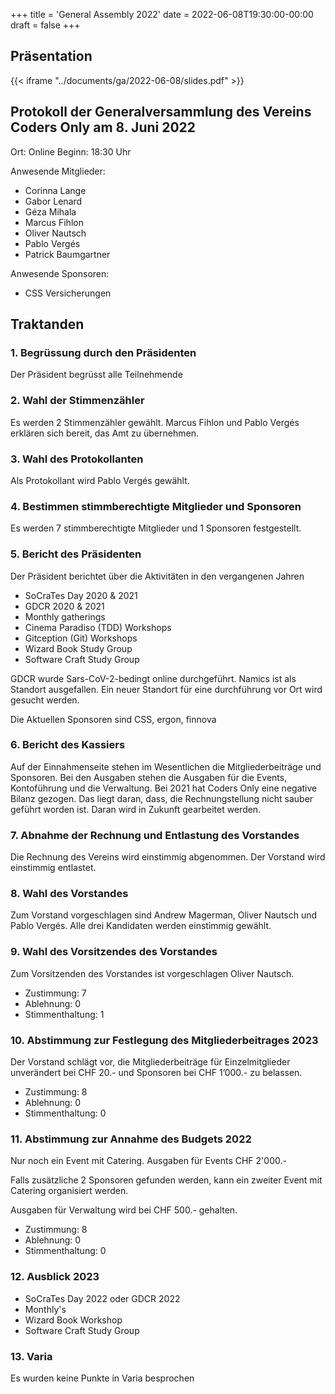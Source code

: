 +++
title = 'General Assembly 2022'
date = 2022-06-08T19:30:00-00:00
draft = false
+++

## Präsentation

{{< iframe "../documents/ga/2022-06-08/slides.pdf" >}}

## Protokoll der Generalversammlung des Vereins Coders Only am 8. Juni 2022

Ort: Online
Beginn: 18:30 Uhr

Anwesende Mitglieder:
- Corinna Lange
- Gabor Lenard
- Géza Mihala
- Marcus Fihlon
- Oliver Nautsch
- Pablo Vergés
- Patrick Baumgartner

Anwesende Sponsoren:  
- CSS Versicherungen

## Traktanden

### 1. Begrüssung durch den Präsidenten

Der Präsident begrüsst alle Teilnehmende

### 2. Wahl der Stimmenzähler

Es werden 2 Stimmenzähler gewählt. Marcus Fihlon und Pablo Vergés erklären
sich bereit, das Amt zu übernehmen.

### 3. Wahl des Protokollanten

Als Protokollant wird Pablo Vergés gewählt.

### 4. Bestimmen stimmberechtigte Mitglieder und Sponsoren

Es werden 7 stimmberechtigte Mitglieder und 1 Sponsoren festgestellt.

### 5. Bericht des Präsidenten

Der Präsident berichtet über die Aktivitäten in den vergangenen Jahren
- SoCraTes Day 2020 & 2021
- GDCR 2020 & 2021
- Monthly gatherings
- Cinema Paradiso (TDD) Workshops
- Gitception (Git) Workshops
- Wizard Book Study Group
- Software Craft Study Group

GDCR wurde Sars-CoV-2-bedingt online durchgeführt. Namics ist als Standort
ausgefallen. Ein neuer Standort für eine durchführung vor Ort wird gesucht
werden.

Die Aktuellen Sponsoren sind CSS, ergon, finnova

### 6. Bericht des Kassiers

Auf der Einnahmenseite stehen im Wesentlichen die Mitgliederbeiträge und
Sponsoren. Bei den Ausgaben stehen die Ausgaben für die Events, Kontoführung
und die Verwaltung. Bei 2021 hat Coders Only eine negative Bilanz gezogen. Das
liegt daran, dass, die Rechnungstellung nicht sauber geführt worden ist. Daran
wird in Zukunft gearbeitet werden.

### 7. Abnahme der Rechnung und Entlastung des Vorstandes

Die Rechnung des Vereins wird einstimmig abgenommen. Der Vorstand wird
einstimmig entlastet.

### 8. Wahl des Vorstandes

Zum Vorstand vorgeschlagen sind Andrew Magerman, Oliver Nautsch und Pablo
Vergés. Alle drei Kandidaten werden einstimmig gewählt.

### 9. Wahl des Vorsitzendes des Vorstandes

Zum Vorsitzenden des Vorstandes ist vorgeschlagen Oliver Nautsch.

- Zustimmung: 7
- Ablehnung: 0
- Stimmenthaltung: 1

### 10. Abstimmung zur Festlegung des Mitgliederbeitrages 2023

Der Vorstand schlägt vor, die Mitgliederbeiträge für Einzelmitglieder
unverändert bei CHF 20.- und Sponsoren bei CHF 1’000.- zu belassen.

- Zustimmung: 8
- Ablehnung: 0
- Stimmenthaltung: 0

### 11. Abstimmung zur Annahme des Budgets 2022

Nur noch ein Event mit Catering. Ausgaben für Events CHF 2'000.-

Falls zusätzliche 2 Sponsoren gefunden werden, kann ein zweiter Event mit
Catering organisiert werden.

Ausgaben für Verwaltung wird bei CHF 500.- gehalten.

- Zustimmung: 8
- Ablehnung: 0
- Stimmenthaltung: 0

### 12. Ausblick 2023

- SoCraTes Day 2022 oder GDCR 2022
- Monthly's
- Wizard Book Workshop
- Software Craft Study Group

### 13. Varia

Es wurden keine Punkte in Varia besprochen

